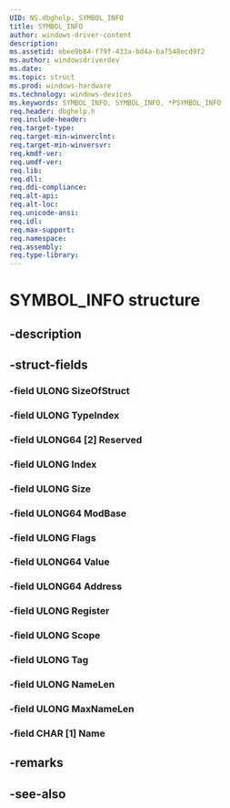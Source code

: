 ```yaml
---
UID: NS.dbghelp._SYMBOL_INFO
title: SYMBOL_INFO
author: windows-driver-content
description: 
ms.assetid: ebee9b84-f79f-433a-bd4a-ba7548ecd9f2
ms.author: windowsdriverdev
ms.date: 
ms.topic: struct
ms.prod: windows-hardware
ms.technology: windows-devices
ms.keywords: SYMBOL_INFO, SYMBOL_INFO, *PSYMBOL_INFO
req.header: dbghelp.h
req.include-header:
req.target-type:
req.target-min-winverclnt:
req.target-min-winversvr:
req.kmdf-ver:
req.umdf-ver:
req.lib:
req.dll:
req.ddi-compliance:
req.alt-api:
req.alt-loc:
req.unicode-ansi:
req.idl:
req.max-support:
req.namespace:
req.assembly:
req.type-library:
---
```


# SYMBOL_INFO structure

## -description



## -struct-fields

### -field ULONG SizeOfStruct			
 	
### -field ULONG TypeIndex			
 	
### -field ULONG64 [2] Reserved			
 	
### -field ULONG Index			
 	
### -field ULONG Size			
 	
### -field ULONG64 ModBase			
 	
### -field ULONG Flags			
 	
### -field ULONG64 Value			
 	
### -field ULONG64 Address			
 	
### -field ULONG Register			
 	
### -field ULONG Scope			
 	
### -field ULONG Tag			
 	
### -field ULONG NameLen			
 	
### -field ULONG MaxNameLen			
 	
### -field CHAR [1] Name			
 	
## -remarks

## -see-also